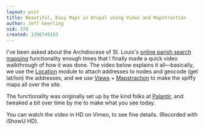```yaml
---
layout: post
title: Beautiful, Easy Maps in Drupal using Views and Mapstraction
author: Jeff Geerling
nid: 370
created: 1296749183
---
```

<p>I've been asked about the Archdiocese of St. Louis's <a href="http://archstl.org/parishes">online parish search mapping</a> functionality enough times that I finally made a quick video walkthrough of how it was done. The video below explains it all—basically, we use the <a href="http://drupal.org/project/location">Location</a> module to attach addresses to nodes and geocode (get lat/lon) the addresses, and we use <a href="http://drupal.org/project/views">Views</a> + <a href="http://drupal.org/project/mapstraction">Mapstraction</a> to make the spiffy maps all over the site.</p>
<p>The functionality was originally set up by the kind folks at&nbsp;<a href="http://www.palantir.net/">Palantir</a>, and tweaked a bit over time by me to make what you see today.</p>
<p>You can watch the video in HD on Vimeo, to see fine details. (Recorded with iShowU HD).</p>
